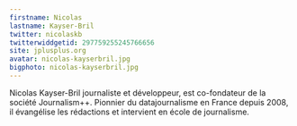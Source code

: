 ```yaml
---
firstname: Nicolas 
lastname: Kayser-Bril
twitter: nicolaskb
twitterwiddgetid: 297759255245766656
site: jplusplus.org
avatar: nicolas-kayserbril.jpg
bigphoto: nicolas-kayserbril.jpg
---
```


Nicolas Kayser-Bril journaliste et développeur, est co-fondateur de la société Journalism++.
Pionnier du datajournalisme en France depuis 2008, il évangélise les rédactions et intervient en école de journalisme.
